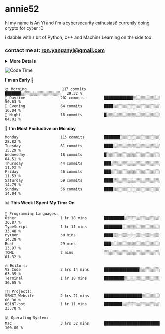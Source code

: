 # annie52 

hi my name is An Yi and i'm a cybersecurity enthusiast!
currently doing crypto for cyber :D

i dabble with a bit of Python, C++ and Machine Learning on the side too

<!--
![trophy](https://github-profile-trophy.vercel.app/?username=yanganyi&theme=discord&no-frame=true&no-bg=false&margin-w=4&row=1)
-->

### contact me at: ron.yanganyi@gmail.com

<details>
<summary>
  <strong>More Details</strong>
</summary>
<br/>

**main langs**

![Python](https://img.shields.io/badge/-Python-black?style=for-the-badge&logo=python)
![C++](https://img.shields.io/badge/-C%2B%2B-black?style=for-the-badge&logo=c%2B%2B)
![Swift](https://img.shields.io/badge/-Swift-black?style=for-the-badge&logo=swift)

**dev envs**

![VSCode](https://img.shields.io/badge/-VS_Code-black?style=for-the-badge&logo=visualstudiocode)
![Figma](https://img.shields.io/badge/-Figma-black?style=for-the-badge&logo=figma)
![XCode](https://img.shields.io/badge/-XCode-black?style=for-the-badge&logo=xcode)
![Github](https://img.shields.io/badge/-Github-black?style=for-the-badge&logo=github)

**browsers**

![Arc Browser](https://img.shields.io/badge/-Arc-black?style=for-the-badge&logo=arc)
![Opera GX](https://img.shields.io/badge/-Opera_GX-black?style=for-the-badge&logo=operagx)
![Firefox](https://img.shields.io/badge/-Firefox-black?style=for-the-badge&logo=firefox)

**devices**

![macOS](https://img.shields.io/badge/-macOS-black?style=for-the-badge&logo=macos)
![Kali Linux](https://img.shields.io/badge/-Kali-black?style=for-the-badge&logo=kalilinux)
![Windows](https://img.shields.io/badge/-Windows-black?style=for-the-badge&logo=windows11)
![Android](https://img.shields.io/badge/-Android-black?style=for-the-badge&logo=android)

</details>

<!--START_SECTION:waka-->
![Code Time](http://img.shields.io/badge/Code%20Time-62%20hrs%206%20mins-blue)

**I'm an Early 🐤** 

```text
🌞 Morning                117 commits         ███████░░░░░░░░░░░░░░░░░░   29.32 % 
🌆 Daytime                202 commits         █████████████░░░░░░░░░░░░   50.63 % 
🌃 Evening                64 commits          ████░░░░░░░░░░░░░░░░░░░░░   16.04 % 
🌙 Night                  16 commits          █░░░░░░░░░░░░░░░░░░░░░░░░   04.01 % 
```
📅 **I'm Most Productive on Monday** 

```text
Monday                   115 commits         ███████░░░░░░░░░░░░░░░░░░   28.82 % 
Tuesday                  61 commits          ████░░░░░░░░░░░░░░░░░░░░░   15.29 % 
Wednesday                18 commits          █░░░░░░░░░░░░░░░░░░░░░░░░   04.51 % 
Thursday                 44 commits          ███░░░░░░░░░░░░░░░░░░░░░░   11.03 % 
Friday                   46 commits          ███░░░░░░░░░░░░░░░░░░░░░░   11.53 % 
Saturday                 59 commits          ████░░░░░░░░░░░░░░░░░░░░░   14.79 % 
Sunday                   56 commits          ████░░░░░░░░░░░░░░░░░░░░░   14.04 % 
```


📊 **This Week I Spent My Time On** 

```text
💬 Programming Languages: 
Other                    1 hr 18 mins        █████████░░░░░░░░░░░░░░░░   36.87 % 
TypeScript               1 hr 11 mins        ████████░░░░░░░░░░░░░░░░░   33.48 % 
Python                   30 mins             ████░░░░░░░░░░░░░░░░░░░░░   14.28 % 
Rust                     29 mins             ███░░░░░░░░░░░░░░░░░░░░░░   13.97 % 
TOML                     2 mins              ░░░░░░░░░░░░░░░░░░░░░░░░░   01.32 % 

🔥 Editors: 
VS Code                  2 hrs 14 mins       ████████████████░░░░░░░░░   63.35 % 
Terminal                 1 hr 18 mins        █████████░░░░░░░░░░░░░░░░   36.65 % 

🐱‍💻 Projects: 
SSMCT_Website            2 hrs 21 mins       █████████████████░░░░░░░░   66.30 % 
OSINT-bot                1 hr 11 mins        ████████░░░░░░░░░░░░░░░░░   33.70 % 

💻 Operating System: 
Mac                      3 hrs 32 mins       █████████████████████████   100.00 % 
```


<!--END_SECTION:waka-->

<!--
## a little background

- I am currently studying at [Hwa Chong Junior College](https://www.hci.edu.sg/), subject combi P CP M E
- Currently doing CTFs and [Leetcode](https://leetcode.com/) daily challenges
- Fluent in English and Chinese, learning Russian and Indonesian

<a href="">
  <img align="centre" src="https://github-readme-stats.vercel.app/api?username=yanganyi&count_private=true&include_all_commits=true&show_icons=true&title_color=007bff&text_color=e7e7e7&icon_color=007bff&bg_color=171c28" />
<a />
-->



<!--
![Top Langs](https://github-readme-stats.vercel.app/api/top-langs/?username=yanganyi&layout=compact&title_color=007bff&text_color=e7e7e7&icon_color=007bff&bg_color=171c28)
-->

<!--
**yanganyi/yanganyi** is a ✨ _special_ ✨ repository because its `README.md` (this file) appears on your GitHub profile.

Here are some ideas to get you started:

- 🔭 I’m currently working on ...
- 🌱 I’m currently learning ...
- 👯 I’m looking to collaborate on ...
- 🤔 I’m looking for help with ...
- 💬 Ask me about ...
- 📫 How to reach me: ...
- 😄 Pronouns: ...
- ⚡ Fun fact: ...
-->
